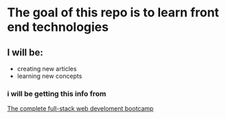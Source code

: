 # The goal of this repo is to learn front end technologies 

## I will be:
- creating new articles 
- learning new concepts

### i will be getting this info from 
[The complete full-stack web develoment bootcamp](https://www.udemy.com/course/the-complete-web-development-bootcamp/?referralCode=F2958B9D9447BDFC8244&couponCode=ST10MT30325G2)
